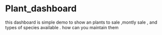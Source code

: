 # Plant_dashboard
this dashboard is simple demo  to show an plants to sale ,montly sale , and types of species available . how can you maintain them  

